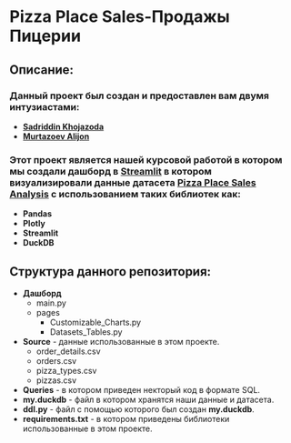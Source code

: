 # Pizza Place Sales-Продажы Пицерии

## Описание:
### Данный проект был создан и предоставлен вам двумя интузиастами:
- **[Sadriddin Khojazoda](https://github.com/khojazodas)**
- **[Murtazoev Alijon](https://github.com/Murtazoev)**

### Этот проект является нашей курсовой работой в котором мы создали дашборд в [Streamlit](https://streamlit.io/) в котором визуализировали данные датасета [Pizza Place Sales Analysis](https://www.kaggle.com/datasets/ankitrajmishra/pizza-place-sales-analysis?select=orders.csv) с использованием таких библиотек как:
- **Pandas**
- **Plotly**
- **Streamlit**
- **DuckDB**

## Структура данного репозитория:
- **Дашборд**
    - main.py
    - pages
        - Customizable_Charts.py
        - Datasets_Tables.py
- **Source** - данные использованные в этом проекте.
    - order_details.csv
    - orders.csv
    - pizza_types.csv
    - pizzas.csv
- **Queries** - в котором приведен некторый код в формате SQL.
- **my.duckdb** - файл в котором хранятся наши данные и датасета.
- **ddl.py** - файл с помощью которого был создан **my.duckdb**.
- **requirements.txt** - в котором приведены библиотеки использованные в этом проекте.